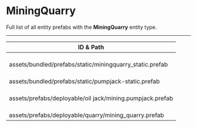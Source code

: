 # MiningQuarry
Full list of all <Badge type="warning" text="4"/> entity prefabs with the **MiningQuarry** entity type.

---
| ID & Path |
| --- |
| <a href="#3424003500"><Badge id="3424003500" type="tip" text="#"/></a> <Badge type="tip" text="3424003500"/>  <br> assets/bundled/prefabs/static/miningquarry_static.prefab |
| <a href="#3449840583"><Badge id="3449840583" type="tip" text="#"/></a> <Badge type="tip" text="3449840583"/>  <br> assets/bundled/prefabs/static/pumpjack-static.prefab |
| <a href="#1599225199"><Badge id="1599225199" type="tip" text="#"/></a> <Badge type="tip" text="1599225199"/> <Badge type="info" text="Construction"/> <Badge type="info" text="Deployable"/> <Badge type="info" text="RealmedRemove"/> <Badge type="info" text="DeployVolumeOBB"/> <Badge type="info" text="DeployableDecay"/> <Badge type="info" text="Gibbable"/> <br> assets/prefabs/deployable/oil jack/mining.pumpjack.prefab |
| <a href="#672916883"><Badge id="672916883" type="tip" text="#"/></a> <Badge type="tip" text="672916883"/> <Badge type="info" text="Construction"/> <Badge type="info" text="Deployable"/> <Badge type="info" text="Gibbable"/> <Badge type="info" text="DeployVolumeOBB"/> <br> assets/prefabs/deployable/quarry/mining_quarry.prefab |
